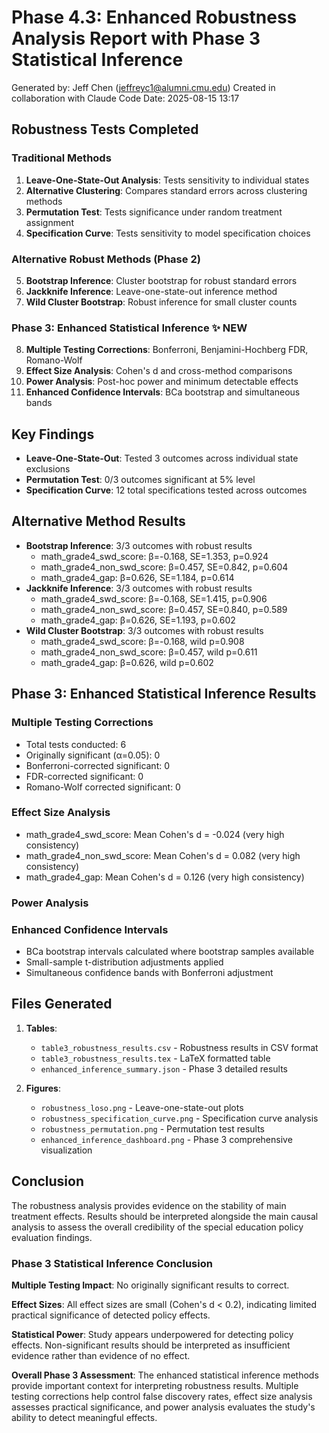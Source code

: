 # Phase 4.3: Enhanced Robustness Analysis Report with Phase 3 Statistical Inference

Generated by: Jeff Chen (jeffreyc1@alumni.cmu.edu)
Created in collaboration with Claude Code
Date: 2025-08-15 13:17

## Robustness Tests Completed

### Traditional Methods
1. **Leave-One-State-Out Analysis**: Tests sensitivity to individual states
2. **Alternative Clustering**: Compares standard errors across clustering methods
3. **Permutation Test**: Tests significance under random treatment assignment
4. **Specification Curve**: Tests sensitivity to model specification choices

### Alternative Robust Methods (Phase 2)
5. **Bootstrap Inference**: Cluster bootstrap for robust standard errors
6. **Jackknife Inference**: Leave-one-state-out inference method
7. **Wild Cluster Bootstrap**: Robust inference for small cluster counts

### Phase 3: Enhanced Statistical Inference ✨ NEW
8. **Multiple Testing Corrections**: Bonferroni, Benjamini-Hochberg FDR, Romano-Wolf
9. **Effect Size Analysis**: Cohen's d and cross-method comparisons
10. **Power Analysis**: Post-hoc power and minimum detectable effects
11. **Enhanced Confidence Intervals**: BCa bootstrap and simultaneous bands

## Key Findings

- **Leave-One-State-Out**: Tested 3 outcomes across individual state exclusions
- **Permutation Test**: 0/3 outcomes significant at 5% level
- **Specification Curve**: 12 total specifications tested across outcomes

## Alternative Method Results

- **Bootstrap Inference**: 3/3 outcomes with robust results
  - math_grade4_swd_score: β=-0.168, SE=1.353, p=0.924
  - math_grade4_non_swd_score: β=0.457, SE=0.842, p=0.604
  - math_grade4_gap: β=0.626, SE=1.184, p=0.614
- **Jackknife Inference**: 3/3 outcomes with robust results
  - math_grade4_swd_score: β=-0.168, SE=1.415, p=0.906
  - math_grade4_non_swd_score: β=0.457, SE=0.840, p=0.589
  - math_grade4_gap: β=0.626, SE=1.193, p=0.602
- **Wild Cluster Bootstrap**: 3/3 outcomes with robust results
  - math_grade4_swd_score: β=-0.168, wild p=0.908
  - math_grade4_non_swd_score: β=0.457, wild p=0.611
  - math_grade4_gap: β=0.626, wild p=0.602

## Phase 3: Enhanced Statistical Inference Results

### Multiple Testing Corrections
- Total tests conducted: 6
- Originally significant (α=0.05): 0
- Bonferroni-corrected significant: 0
- FDR-corrected significant: 0
- Romano-Wolf corrected significant: 0

### Effect Size Analysis
- math_grade4_swd_score: Mean Cohen's d = -0.024 (very high consistency)
- math_grade4_non_swd_score: Mean Cohen's d = 0.082 (very high consistency)
- math_grade4_gap: Mean Cohen's d = 0.126 (very high consistency)

### Power Analysis

### Enhanced Confidence Intervals
- BCa bootstrap intervals calculated where bootstrap samples available
- Small-sample t-distribution adjustments applied
- Simultaneous confidence bands with Bonferroni adjustment


## Files Generated

1. **Tables**:
   - `table3_robustness_results.csv` - Robustness results in CSV format
   - `table3_robustness_results.tex` - LaTeX formatted table
   - `enhanced_inference_summary.json` - Phase 3 detailed results

2. **Figures**:
   - `robustness_loso.png` - Leave-one-state-out plots
   - `robustness_specification_curve.png` - Specification curve analysis
   - `robustness_permutation.png` - Permutation test results
   - `enhanced_inference_dashboard.png` - Phase 3 comprehensive visualization

## Conclusion

The robustness analysis provides evidence on the stability of main treatment effects. 
Results should be interpreted alongside the main causal analysis to assess the 
overall credibility of the special education policy evaluation findings.

### Phase 3 Statistical Inference Conclusion

**Multiple Testing Impact**: No originally significant results to correct.

**Effect Sizes**: All effect sizes are small (Cohen's d < 0.2), indicating limited practical significance of detected policy effects.

**Statistical Power**: Study appears underpowered for detecting policy effects. Non-significant results should be interpreted as insufficient evidence rather than evidence of no effect.


**Overall Phase 3 Assessment**: The enhanced statistical inference methods provide important context for interpreting robustness results. Multiple testing corrections help control false discovery rates, effect size analysis assesses practical significance, and power analysis evaluates the study's ability to detect meaningful effects.
